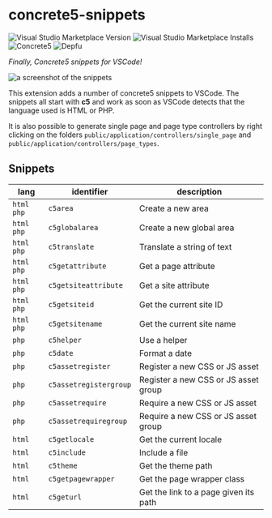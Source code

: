 # concrete5-snippets

![Visual Studio Marketplace Version](https://img.shields.io/visual-studio-marketplace/v/c5snippets.concrete5-snippets?style=flat-square)
![Visual Studio Marketplace Installs](https://img.shields.io/visual-studio-marketplace/i/c5snippets.concrete5-snippets?style=flat-square)
![Concrete5](https://img.shields.io/badge/concrete5-8.5.7-informational?style=flat-square)
![Depfu](https://img.shields.io/depfu/puka-tchou/c5_snippets?style=flat-square)

_Finally, Concrete5 snippets for VSCode!_

![a screenshot of the snippets](images/demo.png)

This extension adds a number of concrete5 snippets to VSCode. The snippets all start with **c5** and work as soon as VSCode detects that the language used is HTML or PHP.

It is also possible to generate single page and page type controllers by right clicking on the folders `public/application/controllers/single_page` and `public/application/controllers/page_types`.

## Snippets

| lang         | identifier             | description                           |
| ------------ | ---------------------- | ------------------------------------- |
| `html` `php` | `c5area`               | Create a new area                     |
| `html` `php` | `c5globalarea`         | Create a new global area              |
| `html` `php` | `c5translate`          | Translate a string of text            |
| `html` `php` | `c5getattribute`       | Get a page attribute                  |
| `html` `php` | `c5getsiteattribute`   | Get a site attribute                  |
| `html` `php` | `c5getsiteid`          | Get the current site ID               |
| `html` `php` | `c5getsitename`        | Get the current site name             |
| `php`        | `c5helper`             | Use a helper                          |
| `php`        | `c5date`               | Format a date                         |
| `php`        | `c5assetregister`      | Register a new CSS or JS asset        |
| `php`        | `c5assetregistergroup` | Register a new CSS or JS asset group  |
| `php`        | `c5assetrequire`       | Require a new CSS or JS asset         |
| `php`        | `c5assetrequiregroup`  | Require a new CSS or JS asset group   |
| `html`       | `c5getlocale`          | Get the current locale                |
| `html`       | `c5include`            | Include a file                        |
| `html`       | `c5theme`              | Get the theme path                    |
| `html`       | `c5getpagewrapper`     | Get the page wrapper class            |
| `html`       | `c5geturl`             | Get the link to a page given its path |
